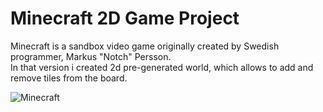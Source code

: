 # Minecraft 2D Game Project 
Minecraft is a sandbox video game originally created by
Swedish programmer, Markus "Notch" Persson. <br />
In that version i created 2d pre-generated world, which allows to add and remove tiles from the board.

![Minecraft](https://user-images.githubusercontent.com/54041968/109399821-b91c1480-794d-11eb-8eb2-431fbe42af7e.png)


